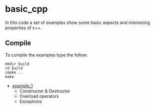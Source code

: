 # basic_cpp

In this code a set of examples show some basic aspects and interesting properties of c++.

Compile
-------
To compile the examples type the follow:

```
mkdir build
cd build
cmake ..
make
```

- [example_1 ](example_1/README.md)
  - Constructor & Destructor
  - Overload operators
  - Exceptions
